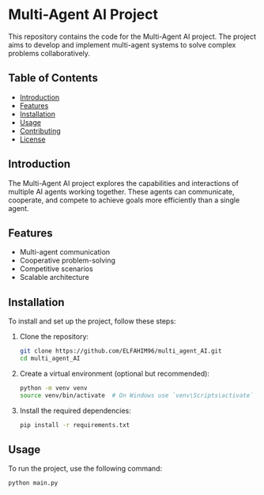 # Multi-Agent AI Project

This repository contains the code for the Multi-Agent AI project. The project aims to develop and implement multi-agent systems to solve complex problems collaboratively.

## Table of Contents

- [Introduction](#introduction)
- [Features](#features)
- [Installation](#installation)
- [Usage](#usage)
- [Contributing](#contributing)
- [License](#license)

## Introduction

The Multi-Agent AI project explores the capabilities and interactions of multiple AI agents working together. These agents can communicate, cooperate, and compete to achieve goals more efficiently than a single agent.

## Features

- Multi-agent communication
- Cooperative problem-solving
- Competitive scenarios
- Scalable architecture

## Installation

To install and set up the project, follow these steps:

1. Clone the repository:
    ```sh
    git clone https://github.com/ELFAHIM96/multi_agent_AI.git
    cd multi_agent_AI
    ```

2. Create a virtual environment (optional but recommended):
    ```sh
    python -m venv venv
    source venv/bin/activate  # On Windows use `venv\Scripts\activate`
    ```

3. Install the required dependencies:
    ```sh
    pip install -r requirements.txt
    ```

## Usage

To run the project, use the following command:

```sh
python main.py
